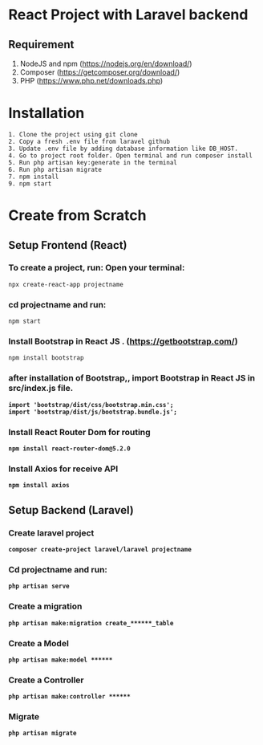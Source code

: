 # React Project with Laravel backend
## Requirement
1. NodeJS and npm (https://nodejs.org/en/download/)
2. Composer (https://getcomposer.org/download/)
3. PHP (https://www.php.net/downloads.php)

# Installation
```
1. Clone the project using git clone   
2. Copy a fresh .env file from laravel github    
3. Update .env file by adding database information like DB_HOST.  
4. Go to project root folder. Open terminal and run composer install       
5. Run php artisan key:generate in the terminal    
6. Run php artisan migrate  
7. npm install
9. npm start
```

# Create from Scratch
## Setup Frontend (React)
### To create a project, run: Open your terminal:
```
npx create-react-app projectname
```
### cd projectname and run:
```
npm start
```
### Install Bootstrap in React JS . (https://getbootstrap.com/)
```
npm install bootstrap
```
### after installation of Bootstrap,, import Bootstrap in React JS in <b>src/index.js<b> file.
```
import 'bootstrap/dist/css/bootstrap.min.css'; 
import 'bootstrap/dist/js/bootstrap.bundle.js';
```
### Install React Router Dom for routing
```
npm install react-router-dom@5.2.0
```
### Install Axios for receive API
```
npm install axios
```
## Setup Backend (Laravel)
### Create laravel project
```
composer create-project laravel/laravel projectname
```
### Cd projectname and run:
```
php artisan serve
```
### Create a migration
```
php artisan make:migration create_******_table
```
### Create a Model
```
php artisan make:model ******
```
### Create a Controller
```
php artisan make:controller ******
```
### Migrate
```
php artisan migrate
```
